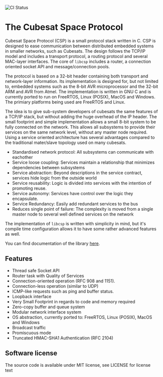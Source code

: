 ![CI Status](https://github.com/libcsp/libcsp/actions/workflows/build-test.yml/badge.svg)

# The Cubesat Space Protocol

Cubesat Space Protocol (CSP) is a small protocol stack written in C. CSP
is designed to ease communication between distributed embedded systems
in smaller networks, such as Cubesats. The design follows the TCP/IP
model and includes a transport protocol, a routing protocol and several
MAC-layer interfaces. The core of `libcsp`
includes a router, a connection oriented socket API and
message/connection pools.

The protocol is based on a 32-bit header containing both transport and
network-layer information. Its implementation is designed for, but not
limited to, embedded systems such as the 8-bit AVR microprocessor and
the 32-bit ARM and AVR from Atmel. The implementation is written in GNU
C and is currently ported to run on FreeRTOS, Linux (POSIX), MacOS and
Windows. The primiary platforms being used are FreeRTOS and Linux.

The idea is to give sub-system developers of cubesats the same features
of a TCP/IP stack, but without adding the huge overhead of the IP
header. The small footprint and simple implementation allows a small
8-bit system to be fully connected on the network. This allows all
subsystems to provide their services on the same network level, without
any master node required. Using a service oriented architecture has
several advantages compared to the traditional mater/slave topology used
on many cubesats.

  - Standardised network protocol: All subsystems can communicate with
    eachother
  - Service loose coupling: Services maintain a relationship that
    minimizes dependencies between subsystems
  - Service abstraction: Beyond descriptions in the service contract,
    services hide logic from the outside world
  - Service reusability: Logic is divided into services with the
    intention of promoting reuse.
  - Service autonomy: Services have control over the logic they
    encapsulate.
  - Service Redundancy: Easily add redundant services to the bus
  - Reduces single point of failure: The complexity is moved from a
    single master node to several well defined services on the network

The implementation of `libcsp` is written
with simplicity in mind, but it's compile time configuration allows it
to have some rather advanced features as well.

You can find documentation of the library [here](doc/libcsp.md).

## Features

  - Thread safe Socket API
  - Router task with Quality of Services
  - Connection-oriented operation (RFC 908 and 1151).
  - Connection-less operation (similar to UDP)
  - ICMP-like requests such as ping and buffer status.
  - Loopback interface
  - Very Small Footprint in regards to code and memory required
  - Zero-copy buffer and queue system
  - Modular network interface system
  - OS abstraction, currently ported to: FreeRTOS, Linux (POSIX), MacOS
    and Windows
  - Broadcast traffic
  - Promiscuous mode
  - Truncated HMAC-SHA1 Authentication (RFC 2104)

## Software license

The source code is available under MIT license, see LICENSE for license text

